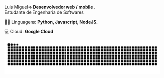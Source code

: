 <p align="left"> 
 Luis Miguel=> <strong>Desenvolvedor web / mobile </strong>.<br>
 Estudante de Engenharia de Softwares
</p>

<p align="left">
  🐱‍🏍 Linguagens: <strong>Python, Javascript, NodeJS.</strong>
</p>


<p align="left">
  💻 Cloud: <strong>Google Cloud</strong>
</p>


<p><img src="https://raw.githubusercontent.com/mbmaciel/mbmaciel/main/github-contribution-grid-snake.svg" /> </p>
